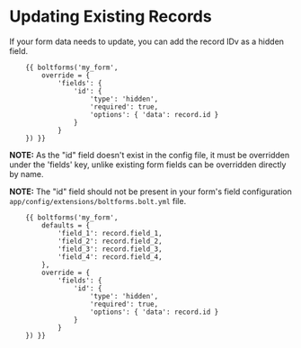 Updating Existing Records
=========================

If your form data needs to update, you can add the record IDv as a hidden field. 

```twig
    {{ boltforms('my_form',
        override = {
            'fields': {
                'id': {
                    'type': 'hidden',
                    'required': true,
                    'options': { 'data': record.id }
                }
            }
    }) }}
```

**NOTE:**
As the "id" field doesn't exist in the config file, it must be overridden
under the 'fields' key, unlike existing form fields can be overridden directly
by name.

**NOTE:** 
The "id" field should not be present in your form's field configuration 
`app/config/extensions/boltforms.bolt.yml` file.





```twig
    {{ boltforms('my_form',
        defaults = {
            'field_1': record.field_1,
            'field_2': record.field_2,
            'field_3': record.field_3,
            'field_4': record.field_4,
        },
        override = {
            'fields': {
                'id': {
                    'type': 'hidden',
                    'required': true,
                    'options': { 'data': record.id }
                }
            }
    }) }}
```
